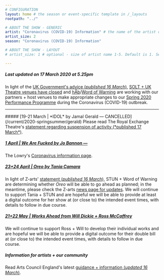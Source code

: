 ```yaml
---
# CONFIGURATION
layout: home # the season or event-specific template in /_layouts
rootpath: "../"

# ABOUT THE SHOW - GENERIC
artist: "Coronavirus (COVID-19) Information" # the name of the artist or company
artist_size: 2
season: "Coronavirus (COVID-19) Information"

# ABOUT THE SHOW - LAYOUT
# artist_size: 1 # optional - size of artist name 1-5. Default is 1. Set longer names to lower values

---
```

##### *Last updated on 17 March 2020 at 5.25pm*        
        
In light of the <a href="http://www.gov.uk/government/publications/covid-19-guidance-on-social-distancing-and-for-vulnerable-people/guidance-on-social-distancing-for-everyone-in-the-uk-and-protecting-older-people-and-vulnerable-adults" target="_blank">UK Government's advice (*published 16 March*)</a>, <a href="http://officiallondontheatre.com/coronavirus-information" target="_blank">SOLT + UK Theatre venues have closed</a> and [hÅb](/hab)/[Word of Warning](/) are working with our partners + host venues to make appropriate changes to our [Spring 2020 Performance Programme](/current/2020-springsummer) during the Coronavirus (COVID-19) outbreak.                 
<hr>          
##### [19-21 March | *IDOL* by Jamal Gerald — CANCELLED](/current/2020-springsummer/gerald)        
Please read The Royal Exchange Theatre's <a href="http://www.royalexchange.co.uk/the-royal-exchange-theatre-suspension-of-activity-from-5pm-on-tuesday-17-march" target="_blank">statement regarding suspension of activity (*published 17 March*)</a>.          
        
##### [1 April | *We Are Fucked* by Jo Bannon — ](/current/2020-springsummer/bannon)       
The Lowry's <a href="https://thelowry.com/coronavirus/" target="_blank">Coronavirus information page</a>.

##### [23+24 April | *Oreo* by Tania Camara](/current/2020-springsummer/camara)       
In light of Z-arts' <a href="http://www.z-arts.org/important-announcement" target="_blank">statement (*published 16 March*)</a>, STUN + Word of Warning are determining whether *Oreo* will be able to go ahead as planned; in the meantime, please check the Z-arts <a href="https://www.z-arts.org/category/news-blog" target="_blank">news page for updates</a>. We will continue to support Tania + STUN and are hopeful we will be able to provide at least a digital outcome for her show at (or close to) the intended event times, with details to follow in due course.
          
##### [21+22 May | Works Ahead from Will Dickie + Ross McCaffrey](/current/2020-worksahead)       
We will continue to support Ross + Will to develop their individual works and are hopeful we will be able to provide a digital outcome for their double bill at (or close to) the intended event times, with details to follow in due course.        
           
##### Information for artists + our community         
Read Arts Council England's latest <a href="http://artscouncil.org.uk/covid-19" target="_blank">guidance + information (*updated 16 March*)</a>.
